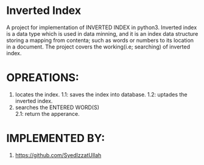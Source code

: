 # Inverted Index 
A project for implementation of INVERTED INDEX  in python3.
Inverted index is a data type which is used in data minning, and it is an index data structure storing a mapping from contenta; such as words or numbers to its location in a document.
The project covers the working(i.e; searching) of inverted index.
# OPREATIONS:
1) locates the index. 
    1.1: saves the index into database.
    1.2: uptades the inverted index.
2) searches the ENTERED WORD(S)       
    2.1: return the apperance. 

# IMPLEMENTED BY: 
1) https://github.com/SyedIzzatUllah 


 
